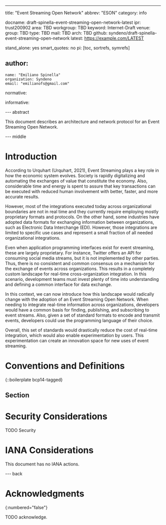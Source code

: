 ---
title: "Event Streaming Open Network"
abbrev: "ESON"
category: info

docname: draft-spinella-event-streaming-open-network-latest
ipr: trust200902
area: TBD
workgroup: TBD
keyword: Internet-Draft
venue:
  group: TBD
  type: TBD
  mail: TBD
  arch: TBD
  github: syndeno/draft-spinella-event-streaming-open-network
  latest: https://example.com/LATEST

stand_alone: yes
smart_quotes: no
pi: [toc, sortrefs, symrefs]

author:
 -
    name: "Emiliano Spinella"
    organization: Syndeno
    email: "emilianofs@gmail.com"

normative:

informative:


--- abstract

This document describes an architecture and network protocol for an Event Streaming Open Network.

--- middle

# Introduction

According to Urquhart (Urquhart, 2021), Event Streaming plays a key role in how the economic system evolves. Society is rapidly digitalizing and automating the exchanges of value that constitute the economy. Also, considerable time and energy is spent to assure that key transactions can be executed with reduced human involvement with better, faster, and more accurate results.

However, most of the integrations executed today across organizational boundaries are not in real time and they currently require employing mostly proprietary formats and protocols. On the other hand, some industries have adopted data formats for exchanging information between organizations, such as Electronic Data Interchange (EDI). However, those integrations are limited to specific use cases and represent a small fraction of all needed organizational integrations. 

Even when application programming interfaces exist for event streaming, these are largely proprietary. For instance, Twitter offers an API for consuming social media streams, but it is not implemented by other parties. Thus, there is no consistent and common consensus on a mechanism for the exchange of events across organizations. This results in a completely custom landscape for real-time cross-organization integration. In this scenario, development teams must invest plenty of time into understanding and defining a common interface for data exchange.

In this context, we can now introduce how this landscape would radically change with the adoption of an Event Streaming Open Network. When needing to integrate real-time information across organizations, developers would have a common basis for finding, publishing, and subscribing to event streams. Also, given a set of standard formats to encode and transmit events, developers could use the programming language of their choice. 

Overall, this set of standards would drastically reduce the cost of real-time integration, which would also enable experimentation by users. This experimentation can create an innovation space for new uses of event streaming. 

# Conventions and Definitions

{::boilerplate bcp14-tagged}

## Section

# Security Considerations

TODO Security


# IANA Considerations

This document has no IANA actions.


--- back

# Acknowledgments
{:numbered="false"}

TODO acknowledge.
